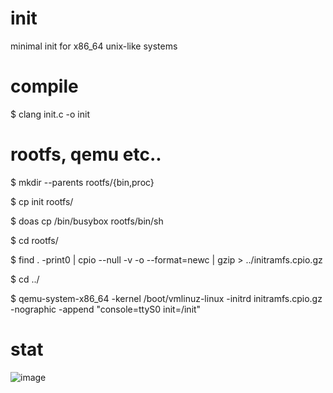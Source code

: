 # init
minimal init for x86_64 unix-like systems

# compile
$ clang init.c -o init

# rootfs, qemu etc..
$ mkdir --parents rootfs/{bin,proc}

$ cp init rootfs/

$ doas cp /bin/busybox rootfs/bin/sh

$ cd rootfs/

$ find . -print0 | cpio --null -v -o --format=newc | gzip > ../initramfs.cpio.gz

$ cd ../

$ qemu-system-x86_64 -kernel /boot/vmlinuz-linux -initrd initramfs.cpio.gz -nographic -append "console=ttyS0 init=/init"

# stat
![image](https://github.com/user-attachments/assets/b9c345b8-ef13-45a4-be87-b05f8a80d88a)
